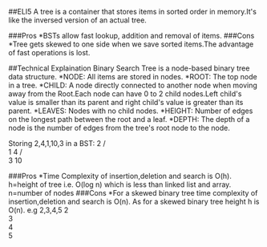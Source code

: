 
##ELI5
A tree is a container that stores items in sorted order in memory.It's like the inversed version of an actual tree.

###Pros
*BSTs allow fast lookup, addition and removal of items.
###Cons
*Tree gets skewed to one side when we save sorted items.The advantage of fast operations is lost.

##Technical Explaination
Binary Search Tree is a node-based binary tree data structure.
*NODE: All items are stored in nodes.
*ROOT: The top node in a tree.
*CHILD: A node directly connected to another node when moving away from the Root.Each node can have 0 to 2 child nodes.Left child's value is smaller than its parent and right child's value is greater than its parent.
*LEAVES: Nodes with no child nodes.
*HEIGHT: Number of edges on the longest path between the root and a leaf.
*DEPTH: The depth of a node is the number of edges from the tree's root node to the node.

Storing 2,4,1,10,3 in a BST:
	2
   / \
  1   4
	 / \
	3  10
	  
	
###Pros
*Time Complexity of insertion,deletion and search is O(h). h=height of tree
i.e. O(log n) which is less than linked list and array.   n=number of nodes
###Cons
*For a skewed binary tree time complexity of insertion,deletion and search is O(n).
As for a skewed binary tree height h is O(n).
e.g 2,3,4,5
 2
  \
   3
    \
	 4
	  \
	   5
	